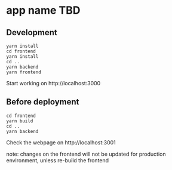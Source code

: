 # app name TBD

## Development
```
yarn install
cd frontend
yarn install
cd ..
yarn backend
yarn frontend
```
Start working on http://localhost:3000

## Before deployment
```
cd frontend
yarn build
cd ..
yarn backend
```
Check the webpage on http://localhost:3001 

note: changes on the frontend will not be updated for production environment, unless re-build the frontend
